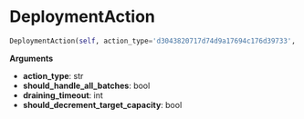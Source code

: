 <h1 id="spotinst_sdk.spotinst_deployment_action.DeploymentAction">DeploymentAction</h1>

```python
DeploymentAction(self, action_type='d3043820717d74d9a17694c176d39733', should_handle_all_batches='d3043820717d74d9a17694c176d39733', draining_timeout='d3043820717d74d9a17694c176d39733', should_decrement_target_capacity='d3043820717d74d9a17694c176d39733')
```

__Arguments__

- __action_type__: str
- __should_handle_all_batches__: bool
- __draining_timeout__: int
- __should_decrement_target_capacity__: bool

